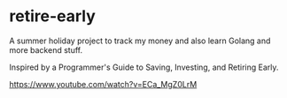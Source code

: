 # retire-early

A summer holiday project to track my money and also learn Golang and more backend stuff.

Inspired by a Programmer's Guide to Saving, Investing, and Retiring Early.

https://www.youtube.com/watch?v=ECa_MgZ0LrM
